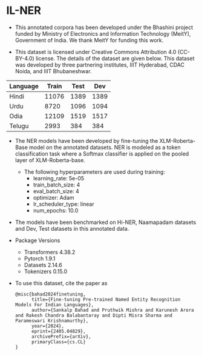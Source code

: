 # IL-NER

- This annotated corpora has been developed under the Bhashini project funded by Ministry of Electronics and Information Technology (MeitY), Government of India. We thank MeitY for funding this work. 

- This dataset is licensed under Creative Commons Attribution 4.0 (CC-BY-4.0) license. The details of the dataset are given below. This dataset was developed by three partnering institutes, IIIT Hyderabad, CDAC Noida, and IIIT Bhubaneshwar. 

| Language | Train | Test | Dev |
|----------|-------|------|-----|
| Hindi    | 11076 | 1389 | 1389|
| Urdu     | 8720  | 1096 | 1094|
| Odia     | 12109 | 1519 | 1517|
| Telugu   | 2993  | 384  | 384 |

- The NER models have been developed by fine-tuning the XLM-Roberta-Base model on the annotated datasets. NER is modeled as a token classification task where a Softmax classifier is applied on the pooled layer of XLM-Roberta-base.
  - The following hyperparameters are used during training:
      * learning_rate: 5e-05
      * train_batch_size: 4
      * eval_batch_size: 4
      * optimizer: Adam
      * lr_scheduler_type: linear
      * num_epochs: 10.0

- The models have been benchmarked on Hi-NER, Naamapadam datasets and Dev, Test datasets in this annotated data.

- Package Versions

    * Transformers 4.38.2
    * Pytorch 1.9.1
    * Datasets 2.14.6
    * Tokenizers 0.15.0

- To use this dataset, cite the paper as

      @misc{bahad2024finetuning,
            title={Fine-tuning Pre-trained Named Entity Recognition Models For Indian Languages}, 
            author={Sankalp Bahad and Pruthwik Mishra and Karunesh Arora and Rakesh Chandra Balabantaray and Dipti Misra Sharma and Parameswari Krishnamurthy},
            year={2024},
            eprint={2405.04829},
            archivePrefix={arXiv},
            primaryClass={cs.CL}
      }
